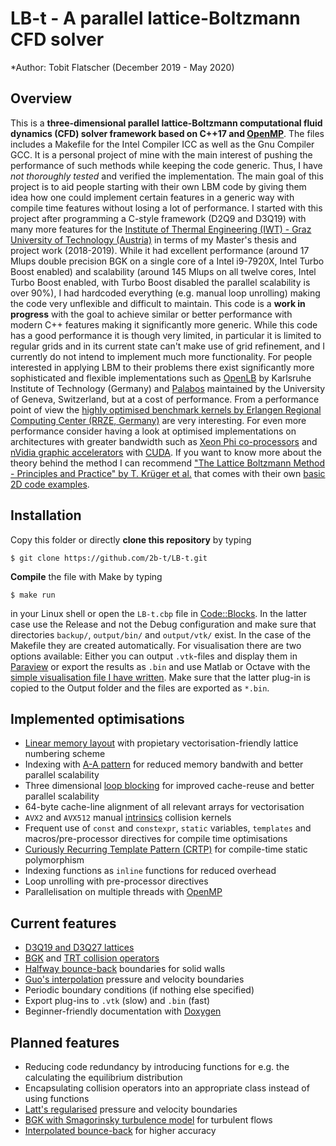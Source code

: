# LB-t - A parallel lattice-Boltzmann CFD solver

*Author: Tobit Flatscher (December 2019 - May 2020)

## Overview
This is a **three-dimensional parallel lattice-Boltzmann computational fluid dynamics (CFD) solver framework based on C++17 and [OpenMP](https://www.openmp.org/)**. The files includes a Makefile for the Intel Compiler ICC as well as the Gnu Compiler GCC.
It is a personal project of mine with the main interest of pushing the performance of such methods while keeping the code generic. Thus, I have *not thoroughly tested* and verified the implementation. The main goal of this project is to aid people starting with their own LBM code by giving them idea how one could implement certain features in a generic way with compile time features without losing a lot of performance.
I started with this project after programming a C-style framework (D2Q9 and D3Q19) with many more features for the [Institute of Thermal Engineering (IWT) - Graz University of Technology (Austria)](https://www.tugraz.at/en/institutes/iwt/home/) in terms of my Master's thesis and project work (2018-2019). While it had excellent performance (around 17 Mlups double precision BGK on a single core of a Intel i9-7920X, Intel Turbo Boost enabled) and scalability (around 145 Mlups on all twelve cores, Intel Turbo Boost enabled, with Turbo Boost disabled the parallel scalability is over 90%), I had hardcoded everything (e.g. manual loop unrolling) making the code very unflexible and difficult to maintain.
This code is a **work in progress** with the goal to achieve similar or better performance with modern C++ features making it significantly more generic.
While this code has a good performance it is though very limited, in particular it is limited to regular grids and in its current state can't make use of grid refinement, and I currently do not intend to implement much more functionality.
For people interested in applying LBM to their problems there exist significantly more sophisticated and flexible implementations such as [OpenLB](https://www.openlb.net/) by Karlsruhe Institute of Technology (Germany) and [Palabos](https://palabos.unige.ch/) maintained by the University of Geneva, Switzerland, but at a cost of performance.
From a performance point of view the [highly optimised benchmark kernels by Erlangen Regional Computing Center (RRZE, Germany)](https://github.com/RRZE-HPC/lbm-benchmark-kernels) are very interesting. For even more performance consider having a look at optimised implementations on architectures with greater bandwidth such as [Xeon Phi co-processors](https://doi.org/10.1002/cpe.5072) and [nVidia graphic accelerators](https://doi.org/10.1155/2017/1205892) with [CUDA](https://www.packtpub.com/application-development/cuda-cookbook).
If you want to know more about the theory behind the method I can recommend ["The Lattice Boltzmann Method - Principles and Practice" by T. Krüger et al.](https://www.springer.com/gp/book/9783319446479) that comes with their own [basic 2D code examples](https://github.com/lbm-principles-practice).

## Installation
Copy this folder or directly **clone this repository** by typing
```
$ git clone https://github.com/2b-t/LB-t.git
```
**Compile** the file with Make by typing 
```
$ make run
```
in your Linux shell or open the `LB-t.cbp` file in [Code::Blocks](http://www.codeblocks.org/). In the latter case use the Release and not the Debug configuration and make sure that directories `backup/`, `output/bin/` and `output/vtk/` exist. In the case of the Makefile they are created automatically.
For visualisation there are two options available: Either you can output `.vtk`-files and display them in [Paraview](https://www.paraview.org/) or export the results as `.bin` and use Matlab or Octave with the [simple visualisation file I have written](https://github.com/2b-t/CFD-visualisation.git).
Make sure that the latter plug-in is copied to the Output folder and the files are exported as `*.bin`.

## Implemented optimisations
- [Linear memory layout](https://www.springer.com/gp/book/9783319446479) with propietary vectorisation-friendly lattice numbering scheme
- Indexing with [A-A pattern](10.1109/ICPP.2009.38) for reduced memory bandwith and better parallel scalability
- Three dimensional [loop blocking](10.1142/S0129626403001501) for improved cache-reuse and better parallel scalability
- 64-byte cache-line alignment of all relevant arrays for vectorisation
- `AVX2` and `AVX512` manual [intrinsics](https://www.apress.com/gp/book/9781484200643) collision kernels
- Frequent use of `const` and `constexpr`, `static` variables, `templates` and macros/pre-processor directives for compile time optimisations
- [Curiously Recurring Template Pattern (CRTP)](https://eli.thegreenplace.net/2011/05/17/the-curiously-recurring-template-pattern-in-c/) for compile-time static polymorphism
- Indexing functions as `inline` functions for reduced overhead
- Loop unrolling with pre-processor directives
- Parallelisation on multiple threads with [OpenMP](https://www.openmp.org/)

## Current features
- [D3Q19 and D3Q27 lattices](10.1209/0295-5075/17/6/001)
- [BGK](10.1103/PhysRev.94.511) and [TRT collision operators](http://global-sci.org/intro/article_detail/cicp/7862.html)
- [Halfway bounce-back](10.1007/BF02181482) boundaries for solid walls
- [Guo's interpolation](910.1088/1009-1963/11/4/310) pressure and velocity boundaries
- Periodic boundary conditions (if nothing else specified)
- Export plug-ins to `.vtk` (slow) and `.bin` (fast)
- Beginner-friendly documentation with [Doxygen](http://www.doxygen.nl/)

## Planned features
- Reducing code redundancy by introducing functions for e.g. the calculating the equilibrium distribution
- Encapsulating collision operators into an appropriate class instead of using functions
- [Latt's regularised](10.1103/PhysRevE.77.056703) pressure and velocity boundaries
- [BGK with Smagorinsky turbulence model](arXiv:comp-gas/9401004) for turbulent flows
- [Interpolated bounce-back](10.1063/1.1399290) for higher accuracy
